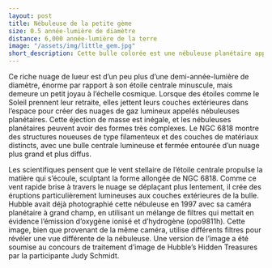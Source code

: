 ```yaml
---
layout: post
title: Nébuleuse de la petite gème
size: 0.5 année-lumière de diamètre
distance: 6,000 année-lumière de la terre
image: "/assets/img/little_gem.jpg"
short_description: Cette bulle colorée est une nébuleuse planétaire appelée NGC 6818, également connue sous le nom de Little Gem Nebula. Elle est situé dans la constellation du Sagittaire (l’Archer), à environ 6000 années-lumière de nous.
---
```


 Ce riche nuage de lueur est d’un peu plus d’une demi-année-lumière de diamètre, énorme par rapport à son étoile centrale minuscule, mais demeure un petit joyau à l’échelle cosmique. Lorsque des étoiles comme le Soleil prennent leur retraite, elles jettent leurs couches extérieures dans l’espace pour créer des nuages de gaz lumineux appelés nébuleuses planétaires. Cette éjection de masse est inégale, et les nébuleuses planétaires peuvent avoir des formes très complexes. Le NGC 6818 montre des structures noueuses de type filamenteux et des couches de matériaux distincts, avec une bulle centrale lumineuse et fermée entourée d’un nuage plus grand et plus diffus.

Les scientifiques pensent que le vent stellaire de l’étoile centrale propulse la matière qui s’écoule, sculptant la forme allongée de NGC 6818. Comme ce vent rapide brise à travers le nuage se déplaçant plus lentement, il crée des éruptions particulièrement lumineuses aux couches extérieures de la bulle. Hubble avait déjà photographié cette nébuleuse en 1997 avec sa caméra planétaire à grand champ, en utilisant un mélange de filtres qui mettait en évidence l’émission d’oxygène ionisé et d’hydrogène (opo9811h). Cette image, bien que provenant de la même caméra, utilise différents filtres pour révéler une vue différente de la nébuleuse. Une version de l’image a été soumise au concours de traitement d’image de Hubble’s Hidden Treasures par la participante Judy Schmidt.
